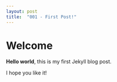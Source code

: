 ```yaml
---
layout: post
title:  "001 - First Post!"
---
```


# Welcome

**Hello world**, this is my first Jekyll blog post.

I hope you like it!
